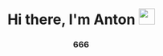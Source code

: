 <h1 align="center">Hi there, I'm Anton
<img src="https://drive.google.com/file/d/1Wa6-ty3U4AuOTydRbxOU5TvVMT1Juhai/view?usp=sharing" height="32"/></h1>
<h3 align="center">666</h3>
